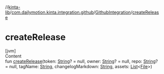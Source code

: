 //[kinta-lib](../../../index.md)/[com.dailymotion.kinta.integration.github](../index.md)/[GithubIntegration](index.md)/[createRelease](create-release.md)



# createRelease  
[jvm]  
Content  
fun [createRelease](create-release.md)(token: [String](https://kotlinlang.org/api/latest/jvm/stdlib/kotlin/-string/index.html)? = null, owner: [String](https://kotlinlang.org/api/latest/jvm/stdlib/kotlin/-string/index.html)? = null, repo: [String](https://kotlinlang.org/api/latest/jvm/stdlib/kotlin/-string/index.html)? = null, tagName: [String](https://kotlinlang.org/api/latest/jvm/stdlib/kotlin/-string/index.html), changelogMarkdown: [String](https://kotlinlang.org/api/latest/jvm/stdlib/kotlin/-string/index.html), assets: [List](https://kotlinlang.org/api/latest/jvm/stdlib/kotlin.collections/-list/index.html)<[File](https://docs.oracle.com/javase/8/docs/api/java/io/File.html)>)  




